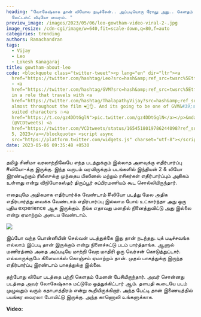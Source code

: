 ```yaml
---
heading: "லோகேஷ்காக தான் லியோல நடிச்சேன்.. அப்படியொரு ரோலு அது.. கெளதம் மேனன்
  லேட்டஸ்ட் வீடியோ வைரல். "
preview_image: /images/2023/05/06/leo-gowtham-video-viral-2-.jpg
image_resize: /cdn-cgi/image/w=640,fit=scale-down,q=80,f=auto
categories: trending
authors: Ramachandran
tags:
  - Vijay
  - Leo
  - Lokesh Kanagaraj
title: gowtham-about-leo
code: <blockquote class="twitter-tweet"><p lang="en" dir="ltr"><a
  href="https://twitter.com/hashtag/Leo?src=hash&amp;ref_src=twsrc%5Etfw">#Leo</a>
  - <a
  href="https://twitter.com/hashtag/GVM?src=hash&amp;ref_src=twsrc%5Etfw">#GVM</a>
  in a role that travels with <a
  href="https://twitter.com/hashtag/ThalapathyVijay?src=hash&amp;ref_src=twsrc%5Etfw">#ThalapathyVijay</a>
  almost throughout the film ❤️‍🔥👌. And its going to be one of GVM&#39;s best
  suited characters 💥<a
  href="https://t.co/gz4DDtGglN">pic.twitter.com/gz4DDtGglN</a></p>&mdash; VCD
  (@VCDtweets) <a
  href="https://twitter.com/VCDtweets/status/1654518019786244098?ref_src=twsrc%5Etfw">May
  5, 2023</a></blockquote> <script async
  src="https://platform.twitter.com/widgets.js" charset="utf-8"></script>
date: 2023-05-06 09:35:48 +0530
---
```

தமிழ் சினிமா வரலாற்றிலேயே எந்த படத்துக்கும் இல்லாத அளவுக்கு எதிர்பார்ப்பு #லியோ-க்கு இருக்கு. இந்த வருடம் வரவிருக்கும் படங்களில் இந்தியன் 2 & லியோ இரண்டிற்கும் ரிலீஸுக்கு முந்தைய பிஸினஸ் மற்றும் ரசிகர்கள் எதிர்பார்ப்பும் அதிகம் உள்ளது என்று விநியோகஸ்தர் திருப்பூர் சுப்பிரமணியம் கூட சொல்லியிருந்தார். 

எதையுமே அதிகமாக எதிர்பார்க்க வேண்டாம்
#லியோ  படத்து மேல அதிக எதிர்பார்த்து வைக்க வேண்டாம் எதிர்பார்ப்பு இல்லாம போய் உட்கார்ந்தா அது ஒரு புதிய experience ஆக இருக்கும். நீங்க எதாவது மனதில் நினைத்துவிட்டு அது இல்லை என்று ஏமாற்றம் அடைய வேண்டாம். 

![](/images/2023/05/06/leo-gowtham-video-viral-1-.jpg)

இப்போ வந்த பொன்னியின் செல்வன் படத்துக்கே இது தான் நடந்தது. புக் படிச்சவங்க எல்லாம் இப்படி தான் இருக்கும் என்று நினைச்சுட்டு படம் பார்த்தாங்க. ஆனால் மணிரத்னம் அதை அப்படியே மாற்றி வேற மாதிரி ஒரு வெர்சன் கொடுத்துட்டார். எல்லாருக்குமே கிளைமாக்ஸ் கொஞ்சம் ஏமாற்றம் தான். முதல் பாகத்துக்கு இருந்த எதிர்பார்ப்பு இரண்டாம் பாகத்துக்கு இல்லை.

தற்போது லியோ படத்தை பற்றி கெளதம் மேனன் பேசியிருந்தார். அவர் சொன்னது படத்தை அவர் லோகேஷ்காக மட்டுமே ஒத்துக்கிட்டார் ஆம். தளபதி கூடையே படம் முழுவதும் வரும் கதாபாத்திரம் என்று கூறியிருக்கிறார். அந்த பேட்டி தான் இணையத்தில் பயங்கர வைரலா போயிட்டு இருக்கு. அந்த காணொலி உங்களுக்காக.

**V﻿ideo:**